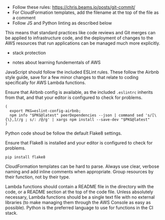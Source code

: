 - Follow these rules: https://chris.beams.io/posts/git-commit/
- For CloudFormation templates, add the filename at the top of the file as a comment
- Follow JS and Python linting as described below

This means that standard practices like code reviews and Git merges can be applied to infrastructure code, and the deployment of changes to the AWS resources that run applications can be managed much more explicitly.




- stack protection

- notes about learning fundementals of AWS


JavaScript should follow the included ESLint rules. These follow the Airbnb style guide, save for a few minor changes to that relate to coding specifically for AWS Lambda functions.

Ensure that Airbnb config is available, as the included `.eslintrc` inherits from that, and that your editor is configured to check for problems.

```
(
  export PKG=eslint-config-airbnb;
  npm info "$PKG@latest" peerDependencies --json | command sed 's/[\{\},]//g ; s/: /@/g' | xargs npm install --save-dev "$PKG@latest"
)
```

Python code shoud be follow the default Flake8 settings.

Ensure that Flake8 is installed and your editor is configured to check for problems.

`pip install flake8`


CloudFormation templates can be hard to parse. Always use clear, verbose naming and add inline comments when appropriate. Group resources by their function, not by their type.

Lambda functions should contain a README file in the directory with the code, or a README section at the top of the code file. Unless absolutely necessary, Lambda functions should be a single text file with no external libraries (to make managing them through the AWS Console as easy as possible). Python is the preferred language to use for functions in the CI stack.
